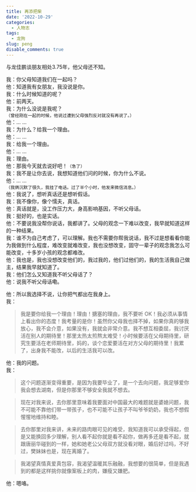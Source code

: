 ```yaml
---
title: 再添把柴
date: '2022-10-29'
categories:
  - 人物志
tags:
  - 龙狗
slug: peng
disable_comments: true
---
```


与龙佳鹏谈朋友相处3.75年，他父母还不知。

我：你父母知道我们在一起吗？  
他：知道我有女朋友，我没说是你。  
我：什么时候知道的呢？  
他：前两天。  
我：为什么没说是我呢？  
`（曾经刚在一起的时候，他说过遭到父母强烈反对就没有再说了。）  `  
他：... ...   
我：为什么？给我一个理由。  
他：... ...   
我：给我一个理由。  
他：... ...   
我：理由。  
他：那我今天就去说好吧！`（急了）`  
我：我不是让你去说，我想知道他们问的时候，你为什么不说。  
他：... ...   
`（我俩沉默了很久，我挂了电话。过了半个小时，他发来微信消息。）`  
他：我说了，想听真话还是想听假话。  
我：我不像你，像个懦夫，真话。  
他：真话就是，没工作压力大，身高影响基因，不听父母话。  
我：挺好的，也是实话。  
他：不要说我没帮你说话，我都讲了。父母的观念一下难以改变，我早就知道这样的一种结果。  
我：谁不为自己考虑了，可以理解。我也不需要你帮我说话，我不过是想看看你能为我做到什么程度，难改变就难改变，我也没想改变，固守一辈子的观念我怎么可能改变，十多岁小孩的观念都难改。  
他：我也是，我也没想改变他们的，我过我的，他们过他们的，我的生活我自己做主，结果我早就知道了。  
我：他们怎么又知道我不听父母话了？  
他：说我不听父母话嘞。

他：所以我选择不说，让你把气都出在我身上。  
我：
> 我是要你给我一个理由！理由！搪塞的理由，我不要听 OK！我必须从事情上看出你的态度！我考量的是你！虽然你父母我也择不掉，如果你真的够我放心，我不会介意，如果没有，我就会非常介意。我不想互相委屈，我讨厌活在别人的期待里！那里太热太煎熬太难受！小时候要活在父母期待里，研究生要活在老师期待里，妈的，谈个恋爱要活在对方父母的期待里！我累了，出身我不能改，以后的生活我可以改。  

他：我的问题。  
我：
> 这个问题逐渐变得重要，是因为我要毕业了，是一个去向问题，我足够爱你我会想去湖南，但是你那里不够安全我就不想去。  

> 现在对我来说，去你那里意味着我要面对中国最大的难题就是婆媳问题，我不可能不靠他们带一带孩子，也不可能不让孩子不叫爷爷奶奶，我也不想假惺惺地维持和睦。   

> 去你那里对我来讲，未来的路肉眼可见的难受，我知道我可以承受得起，但是又能换回多少理解，别人看不起你就是看不起你，做再多还是看不起，就跟唐丽华碰到的一样，她和她老公父母双方就没看对眼，婚后好过吗，不好过，樊妹妹也是，现在离婚了。 

> 我渴望真情真爱真包容，我渴望温暖其乐融融，我想要的很简单，但是我遇到的都是这样挑你就像案板上的肉，嫌瘦又嫌肥。  

他：嗯咯。
